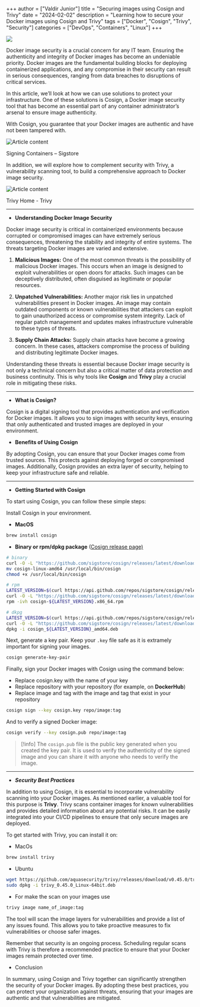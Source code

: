 +++
author = ["Valdir Junior"]
title = "Securing images using Cosign and Trivy"
date = "2024-02-02"
description = "Learning how to secure your Docker images using Cosign and Trivy"
tags = ["Docker", "Cosign", "Trivy", "Security"]
categories = ["DevOps", "Containers", "Linux"]
+++

![](https://media.licdn.com/dms/image/v2/D4E12AQFgNMFMfdYHnA/article-cover_image-shrink_720_1280/article-cover_image-shrink_720_1280/0/1693557973466?e=1758758400&v=beta&t=7h4EVwvYmt7k-1ArSh7o1IUs3rYhN73Eqeb-BfSyfgU)

Docker image security is a crucial concern for any IT team. Ensuring the authenticity and integrity of Docker images has become an undeniable priority. Docker images are the fundamental building blocks for deploying containerized applications, and any compromise in their security can result in serious consequences, ranging from data breaches to disruptions of critical services.

In this article, we’ll look at how we can use solutions to protect your infrastructure. One of these solutions is Cosign, a Docker image security tool that has become an essential part of any container administrator’s arsenal to ensure image authenticity.

With Cosign, you guarantee that your Docker images are authentic and have not been tampered with.

![Article content](https://media.licdn.com/dms/image/v2/D4E12AQEphSCuFt6o3w/article-inline_image-shrink_1500_2232/article-inline_image-shrink_1500_2232/0/1693560241827?e=1758758400&v=beta&t=kXQDGI9bhucEbQsRqr6y5GfObMJSnqIylp2nKAsvnY4)

Signing Containers – Sigstore

In addition, we will explore how to complement security with Trivy, a vulnerability scanning tool, to build a comprehensive approach to Docker image security.

![Article content](https://media.licdn.com/dms/image/v2/D4E12AQHwGPoxwItGLQ/article-inline_image-shrink_1500_2232/article-inline_image-shrink_1500_2232/0/1693560312187?e=1758758400&v=beta&t=DcMGSYCsHFjTh1w1JpEjAxln7U0h6QN5ANrQsvjH-jI)

Trivy Home - Trivy

---

- **Understanding Docker Image Security**

Docker image security is critical in containerized environments because corrupted or compromised images can have extremely serious consequences, threatening the stability and integrity of entire systems. The threats targeting Docker images are varied and extensive.

1. **Malicious Images:** One of the most common threats is the possibility of malicious Docker images. This occurs when an image is designed to exploit vulnerabilities or open doors for attacks. Such images can be deceptively distributed, often disguised as legitimate or popular resources.

2. **Unpatched Vulnerabilities:** Another major risk lies in unpatched vulnerabilities present in Docker images. An image may contain outdated components or known vulnerabilities that attackers can exploit to gain unauthorized access or compromise system integrity. Lack of regular patch management and updates makes infrastructure vulnerable to these types of threats.

3. **Supply Chain Attacks:** Supply chain attacks have become a growing concern. In these cases, attackers compromise the process of building and distributing legitimate Docker images.

Understanding these threats is essential because Docker image security is not only a technical concern but also a critical matter of data protection and business continuity. This is why tools like **Cosign** and **Trivy** play a crucial role in mitigating these risks.

---

- **What is Cosign?**

Cosign is a digital signing tool that provides authentication and verification for Docker images. It allows you to sign images with security keys, ensuring that only authenticated and trusted images are deployed in your environment.

- **Benefits of Using Cosign**

By adopting Cosign, you can ensure that your Docker images come from trusted sources. This protects against deploying forged or compromised images. Additionally, Cosign provides an extra layer of security, helping to keep your infrastructure safe and reliable.
___

- **Getting Started with Cosign**

To start using Cosign, you can follow these simple steps:

Install Cosign in your environment.

- **MacOS**

```zsh
brew install cosign
```

- **Binary or rpm/dpkg package** ([Cosign release page)](https://github.com/sigstore/cosign/releases/latest)


```zsh
# binary
curl -O -L "https://github.com/sigstore/cosign/releases/latest/download/cosign-linux-amd64"
mv cosign-linux-amd64 /usr/local/bin/cosign
chmod +x /usr/local/bin/cosign

# rpm
LATEST_VERSION=$(curl https://api.github.com/repos/sigstore/cosign/releases/latest | grep tag_name | cut -d : -f2 | tr -d "v\", ")
curl -O -L "https://github.com/sigstore/cosign/releases/latest/download/cosign-${LATEST_VERSION}.x86_64.rpm"
rpm -ivh cosign-${LATEST_VERSION}.x86_64.rpm

# dkpg
LATEST_VERSION=$(curl https://api.github.com/repos/sigstore/cosign/releases/latest | grep tag_name | cut -d : -f2 | tr -d "v\", ")
curl -O -L "https://github.com/sigstore/cosign/releases/latest/download/cosign_${LATEST_VERSION}_amd64.deb"
dpkg -i cosign_${LATEST_VERSION}_amd64.deb
```

Next, generate a key pair. Keep your `.key` file safe as it is extramely important for signing your images.

```zsh
cosign generate-key-pair
```

Finally, sign your Docker images with Cosign using the command below:

- Replace cosign.key with the name of your key
- Replace repository with your repository (for example, on **DockerHub**)
- Replace image and tag with the image and tag that exist in your repository

```zsh
cosign sign --key cosign.key repo/image:tag
```

And to verify a signed Docker image:

```zsh
cosign verify --key cosign.pub repo/image:tag
```

> [!info] The `cosign.pub` file is the public key generated when you created the key pair. It is used to verify the authenticity of the signed image and you can share it with anyone who needs to verify the image.

---

- **_Security Best Practices_**

In addition to using Cosign, it is essential to incorporate vulnerability scanning into your Docker images. As mentioned earlier, a valuable tool for this purpose is **Trivy**. Trivy scans container images for known vulnerabilities and provides detailed information about any potential risks. It can be easily integrated into your CI/CD pipelines to ensure that only secure images are deployed.

To get started with Trivy, you can install it on:

- MacOs

```zsh
brew install trivy
```

- Ubuntu

```zsh
wget https://github.com/aquasecurity/trivy/releases/download/v0.45.0/trivy_0.45.0_Linux-64bit.deb
sudo dpkg -i trivy_0.45.0_Linux-64bit.deb
```

- For make the scan on your images use 

```zsh
trivy image name_of_image:tag
```

The tool will scan the image layers for vulnerabilities and provide a list of any issues found. This allows you to take proactive measures to fix vulnerabilities or choose safer images.

Remember that security is an ongoing process. Scheduling regular scans with Trivy is therefore a recommended practice to ensure that your Docker images remain protected over time.

- Conclusion

In summary, using Cosign and Trivy together can significantly strengthen the security of your Docker images. By adopting these best practices, you can protect your organization against threats, ensuring that your images are authentic and that vulnerabilities are mitigated.
